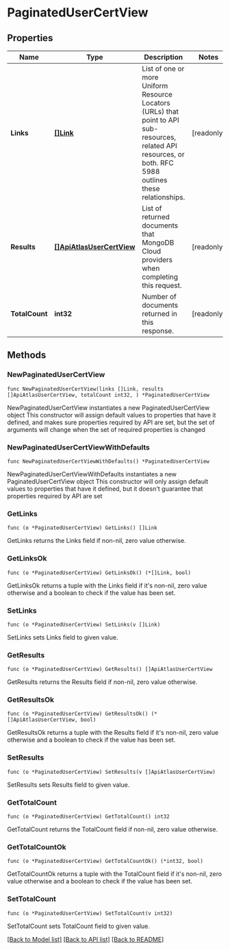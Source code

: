 # PaginatedUserCertView

## Properties

Name | Type | Description | Notes
------------ | ------------- | ------------- | -------------
**Links** | [**[]Link**](Link.md) | List of one or more Uniform Resource Locators (URLs) that point to API sub-resources, related API resources, or both. RFC 5988 outlines these relationships. | [readonly] 
**Results** | [**[]ApiAtlasUserCertView**](ApiAtlasUserCertView.md) | List of returned documents that MongoDB Cloud providers when completing this request. | [readonly] 
**TotalCount** | **int32** | Number of documents returned in this response. | [readonly] 

## Methods

### NewPaginatedUserCertView

`func NewPaginatedUserCertView(links []Link, results []ApiAtlasUserCertView, totalCount int32, ) *PaginatedUserCertView`

NewPaginatedUserCertView instantiates a new PaginatedUserCertView object
This constructor will assign default values to properties that have it defined,
and makes sure properties required by API are set, but the set of arguments
will change when the set of required properties is changed

### NewPaginatedUserCertViewWithDefaults

`func NewPaginatedUserCertViewWithDefaults() *PaginatedUserCertView`

NewPaginatedUserCertViewWithDefaults instantiates a new PaginatedUserCertView object
This constructor will only assign default values to properties that have it defined,
but it doesn't guarantee that properties required by API are set

### GetLinks

`func (o *PaginatedUserCertView) GetLinks() []Link`

GetLinks returns the Links field if non-nil, zero value otherwise.

### GetLinksOk

`func (o *PaginatedUserCertView) GetLinksOk() (*[]Link, bool)`

GetLinksOk returns a tuple with the Links field if it's non-nil, zero value otherwise
and a boolean to check if the value has been set.

### SetLinks

`func (o *PaginatedUserCertView) SetLinks(v []Link)`

SetLinks sets Links field to given value.


### GetResults

`func (o *PaginatedUserCertView) GetResults() []ApiAtlasUserCertView`

GetResults returns the Results field if non-nil, zero value otherwise.

### GetResultsOk

`func (o *PaginatedUserCertView) GetResultsOk() (*[]ApiAtlasUserCertView, bool)`

GetResultsOk returns a tuple with the Results field if it's non-nil, zero value otherwise
and a boolean to check if the value has been set.

### SetResults

`func (o *PaginatedUserCertView) SetResults(v []ApiAtlasUserCertView)`

SetResults sets Results field to given value.


### GetTotalCount

`func (o *PaginatedUserCertView) GetTotalCount() int32`

GetTotalCount returns the TotalCount field if non-nil, zero value otherwise.

### GetTotalCountOk

`func (o *PaginatedUserCertView) GetTotalCountOk() (*int32, bool)`

GetTotalCountOk returns a tuple with the TotalCount field if it's non-nil, zero value otherwise
and a boolean to check if the value has been set.

### SetTotalCount

`func (o *PaginatedUserCertView) SetTotalCount(v int32)`

SetTotalCount sets TotalCount field to given value.



[[Back to Model list]](../README.md#documentation-for-models) [[Back to API list]](../README.md#documentation-for-api-endpoints) [[Back to README]](../README.md)


